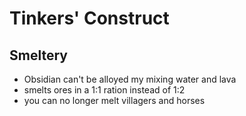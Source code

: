 # Tinkers' Construct

## Smeltery

- Obsidian can't be alloyed my mixing water and lava
- smelts ores in a 1:1 ration instead of 1:2
- you can no longer melt villagers and horses
